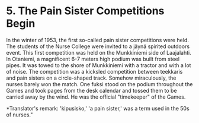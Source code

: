 


    
# 5. The Pain Sister Competitions Begin

In the winter of 1953, the first so-called pain sister competitions were held. The students of the Nurse College were invited to a jäynä spirited outdoors event. This first competition was held on the Munkkiniemi side of Laajalahti. In Otaniemi, a magnificent 6-7 meters high podium was built from steel pipes. It was towed to the shore of Munkkiniemi with a tractor and with a lot of noise. The competition was a kicksled competition between teekkaris and pain sisters on a circle-shaped track. Somehow miraculously, the nurses barely won the match. One fuksi stood on the podium throughout the Games and took pages from the desk calendar and tossed them to be carried away by the wind. He was the official "timekeeper" of the Games.

\*Translator's remark: 'kipusisko,' 'a pain sister,' was a term used in the 50s of nurses."
